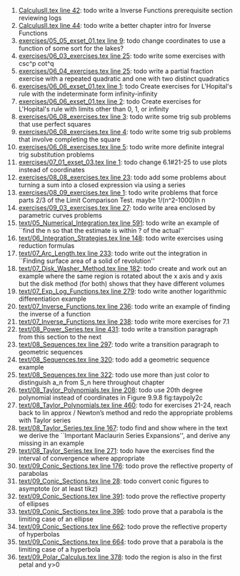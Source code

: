 1. [CalculusII.tex line 42](../CalculusII.tex#L42): todo write a Inverse Functions prerequisite section reviewing logs
1. [CalculusII.tex line 44](../CalculusII.tex#L44): todo write a better chapter intro for Inverse Functions
1. [exercises/05_05_exset_01.tex line 9](../exercises/05_05_exset_01.tex#L9): todo change coordinates to use a function of some sort for the lakes?
1. [exercises/06_03_exercises.tex line 25](../exercises/06_03_exercises.tex#L25): todo write some exercises with csc^p cot^q
1. [exercises/06_04_exercises.tex line 25](../exercises/06_04_exercises.tex#L25): todo write a partial fraction exercise with a repeated quadratic and one with two distinct quadratics
1. [exercises/06_06_exset_01.tex line 1](../exercises/06_06_exset_01.tex#L1): todo Create exercises for L'Hopital's rule with the indeterminate form infinity-infinity
1. [exercises/06_06_exset_01.tex line 2](../exercises/06_06_exset_01.tex#L2): todo Create exercises for L'Hopital's rule with limits other than 0, 1, or infinity
1. [exercises/06_08_exercises.tex line 3](../exercises/06_08_exercises.tex#L3): todo write some trig sub problems that use perfect squares
1. [exercises/06_08_exercises.tex line 4](../exercises/06_08_exercises.tex#L4): todo write some trig sub problems that involve completing the square
1. [exercises/06_08_exercises.tex line 5](../exercises/06_08_exercises.tex#L5): todo write more definite integral trig substitution problems
1. [exercises/07_01_exset_03.tex line 1](../exercises/07_01_exset_03.tex#L1): todo change 6.1#21-25 to use plots instead of coordinates
1. [exercises/08_08_exercises.tex line 23](../exercises/08_08_exercises.tex#L23): todo add some problems about turning a sum into a closed expression via using a series
1. [exercises/08_09_exercises.tex line 1](../exercises/08_09_exercises.tex#L1): todo write problems that force parts 2/3 of the Limit Comparison Test.  maybe 1/(n^2-1000)ln n
1. [exercises/09_03_exercises.tex line 27](../exercises/09_03_exercises.tex#L27): todo write area enclosed by parametric curves problems
1. [text/05_Numerical_Integration.tex line 591](../text/05_Numerical_Integration.tex#L591): todo write an example of ``find the n so that the estimate is within ? of the actual''
1. [text/06_Integration_Strategies.tex line 148](../text/06_Integration_Strategies.tex#L148): todo write exercises using reduction formulas
1. [text/07_Arc_Length.tex line 233](../text/07_Arc_Length.tex#L233): todo write out the integration in ``Finding surface area of a solid of revolution''
1. [text/07_Disk_Washer_Method.tex line 182](../text/07_Disk_Washer_Method.tex#L182): todo create and work out an example where the same region is rotated about the x axis and y axis but the disk method (for both) shows that they have different volumes
1. [text/07_Exp_Log_Functions.tex line 279](../text/07_Exp_Log_Functions.tex#L279): todo write another logarithmic differentiation example
1. [text/07_Inverse_Functions.tex line 236](../text/07_Inverse_Functions.tex#L236): todo write an example of finding the inverse of a function
1. [text/07_Inverse_Functions.tex line 238](../text/07_Inverse_Functions.tex#L238): todo write more exercises for 7.1
1. [text/08_Power_Series.tex line 431](../text/08_Power_Series.tex#L431): todo write a transition paragraph from this section to the next
1. [text/08_Sequences.tex line 297](../text/08_Sequences.tex#L297): todo write a transition paragraph to geometric sequences
1. [text/08_Sequences.tex line 320](../text/08_Sequences.tex#L320): todo add a geometric sequence example
1. [text/08_Sequences.tex line 322](../text/08_Sequences.tex#L322): todo use more than just color to distinguish a_n from S_n here throughout chapter
1. [text/08_Taylor_Polynomials.tex line 208](../text/08_Taylor_Polynomials.tex#L208): todo use 20th degree polynomial instead of coordinates in Figure 9.9.8 fig:taypoly2c
1. [text/08_Taylor_Polynomials.tex line 460](../text/08_Taylor_Polynomials.tex#L460): todo for exercises 21-24, reach back to lin approx / Newton’s method and redo the appropriate problems with Taylor series
1. [text/08_Taylor_Series.tex line 167](../text/08_Taylor_Series.tex#L167): todo find and show where in the text we derive the ``Important Maclaurin Series Expansions'', and derive any missing in an example
1. [text/08_Taylor_Series.tex line 271](../text/08_Taylor_Series.tex#L271): todo have the exercises find the interval of convergence where appropriate
1. [text/09_Conic_Sections.tex line 176](../text/09_Conic_Sections.tex#L176): todo prove the reflective property of parabolas
1. [text/09_Conic_Sections.tex line 28](../text/09_Conic_Sections.tex#L28): todo convert conic figures to asymptote (or at least tikz)
1. [text/09_Conic_Sections.tex line 391](../text/09_Conic_Sections.tex#L391): todo prove the reflective property of ellipses
1. [text/09_Conic_Sections.tex line 396](../text/09_Conic_Sections.tex#L396): todo prove that a parabola is the limiting case of an ellipse
1. [text/09_Conic_Sections.tex line 662](../text/09_Conic_Sections.tex#L662): todo prove the reflective property of hyperbolas
1. [text/09_Conic_Sections.tex line 664](../text/09_Conic_Sections.tex#L664): todo prove that a parabola is the limiting case of a hyperbola
1. [text/09_Polar_Calculus.tex line 378](../text/09_Polar_Calculus.tex#L378): todo the region is also in the first petal and y>0

